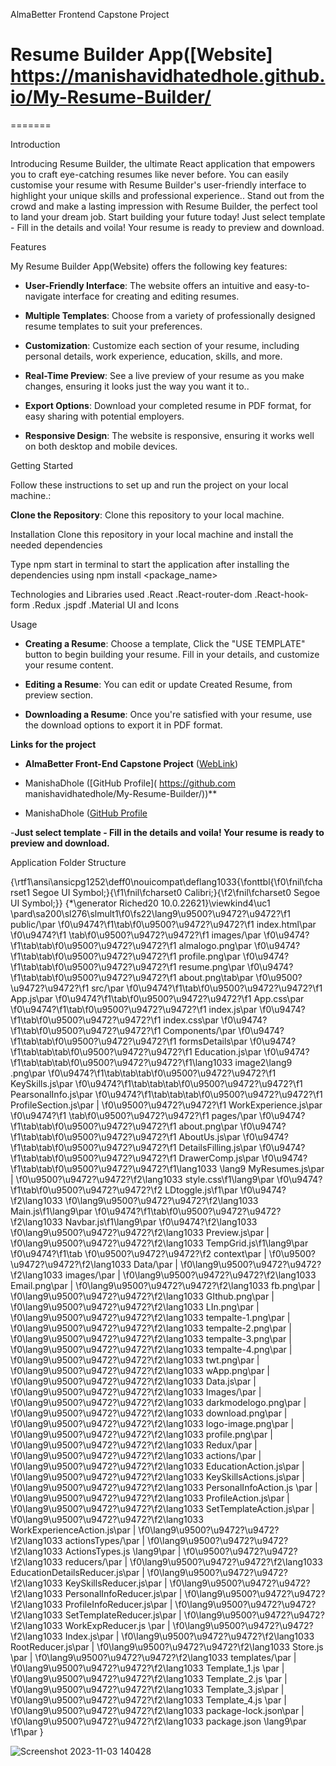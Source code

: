 AlmaBetter Frontend Capstone Project
# Resume Builder App([Website] https://manishavidhatedhole.github.io/My-Resume-Builder/
=======

Introduction

Introducing Resume Builder, the ultimate React application that empowers you to craft eye-catching resumes like never before. You can easily customise your resume with Resume Builder's user-friendly interface to highlight your unique skills and professional experience..
Stand out from the crowd and make a lasting impression with Resume Builder, the perfect tool to land your dream job. Start building your future today!
Just select template - Fill in the details and voila! Your resume is ready to preview and download.

Features

My Resume Builder App(Website) offers the following key features:

- **User-Friendly Interface**: The website offers an intuitive and easy-to-navigate interface for creating and editing resumes.

- **Multiple Templates**: Choose from a variety of professionally designed resume templates to suit your preferences.

- **Customization**: Customize each section of your resume, including personal details, work experience, education, skills, and more.

- **Real-Time Preview**: See a live preview of your resume as you make changes, ensuring it looks just the way you want it to..
  
- **Export Options**: Download your completed resume in PDF format, for easy sharing with potential employers.

- **Responsive Design**: The website is responsive, ensuring it works well on both desktop and mobile devices.

Getting Started

Follow these instructions to set up and run the project on your local machine.:

**Clone the Repository**: Clone this repository to your local machine.

   Installation
Clone this repository in your local machine and install the needed dependencies

Type npm start in terminal to start the application after installing the dependencies using npm install <package_name>

 Technologies and Libraries used
 .React
 .React-router-dom
 .React-hook-form
 .Redux
 .jspdf
 .Material UI and Icons
 
   
Usage

- **Creating a Resume**: Choose a template, Click the "USE TEMPLATE" button to begin building your resume. Fill in your details, and customize your resume content.

- **Editing a Resume**: You can edit or update Created Resume, from preview section.

- **Downloading a Resume**: Once you're satisfied with your resume, use the download options to export it in PDF format.


**Links for the project**
- **AlmaBetter Front-End Capstone Project** ([WebLink]( https://manishavidhatedhole.github.io/My-Resume-Builder/]))

- ManishaDhole ([GitHub Profile]( https://github.com manishavidhatedhole/My-Resume-Builder/))**

- ManishaDhole ([GitHub Profile]( https://manishavidhatedhole.github.io/My-Resume-Builder/)


-**Just select template - Fill in the details and voila! Your resume is ready to preview and download.** 

Application Folder Structure


                                         
{\rtf1\ansi\ansicpg1252\deff0\nouicompat\deflang1033{\fonttbl{\f0\fnil\fcharset1 Segoe UI Symbol;}{\f1\fnil\fcharset0 Calibri;}{\f2\fnil\fcharset0 Segoe UI Symbol;}}
{\*\generator Riched20 10.0.22621}\viewkind4\uc1 
\pard\sa200\sl276\slmult1\f0\fs22\lang9\u9500?\u9472?\u9472?\f1  public/\par
\f0\u9474?\f1\tab\f0\u9500?\u9472?\u9472?\f1  index.html\par
\f0\u9474?\f1     \tab\f0\u9500?\u9472?\u9472?\f1 images/\par
\f0\u9474?\f1\tab\tab\f0\u9500?\u9472?\u9472?\f1  almalogo.png\par
\f0\u9474?\f1\tab\tab\f0\u9500?\u9472?\u9472?\f1  profile.png\par
\f0\u9474?\f1\tab\tab\f0\u9500?\u9472?\u9472?\f1  resume.png\par
\f0\u9474?\f1\tab\tab\f0\u9500?\u9472?\u9472?\f1  about.png\tab\par
\f0\u9500?\u9472?\u9472?\f1 src/\par
\f0\u9474?\f1\tab\f0\u9500?\u9472?\u9472?\f1 App.js\par
\f0\u9474?\f1\tab\f0\u9500?\u9472?\u9472?\f1 App.css\par
\f0\u9474?\f1\tab\f0\u9500?\u9472?\u9472?\f1 index.js\par
\f0\u9474?\f1\tab\f0\u9500?\u9472?\u9472?\f1 index.css\par
\f0\u9474?\f1\tab\f0\u9500?\u9472?\u9472?\f1 Components/\par
\f0\u9474?\f1\tab\tab\f0\u9500?\u9472?\u9472?\f1 formsDetails\par
\f0\u9474?\f1\tab\tab\tab\f0\u9500?\u9472?\u9472?\f1 Education.js\par
\f0\u9474?\f1\tab\tab\tab\f0\u9500?\u9472?\u9472?\f1\lang1033 image2\lang9 .png\par
\f0\u9474?\f1\tab\tab\tab\f0\u9500?\u9472?\u9472?\f1 KeySkills.js\par
\f0\u9474?\f1\tab\tab\tab\f0\u9500?\u9472?\u9472?\f1 PearsonalInfo.js\par
\f0\u9474?\f1\tab\tab\tab\f0\u9500?\u9472?\u9472?\f1 ProfileSection.js\par
|                                         \f0\u9500?\u9472?\u9472?\f1 WorkExperience.js\par
\f0\u9474?\f1    \tab\f0\u9500?\u9472?\u9472?\f1  pages/\par
\f0\u9474?\f1\tab\tab\f0\u9500?\u9472?\u9472?\f1 about.png\par
\f0\u9474?\f1\tab\tab\f0\u9500?\u9472?\u9472?\f1 AboutUs.js\par
\f0\u9474?\f1\tab\tab\f0\u9500?\u9472?\u9472?\f1 DetailsFilling.js\par
\f0\u9474?\f1\tab\tab\f0\u9500?\u9472?\u9472?\f1 DrawerComp.js\par
\f0\u9474?\f1\tab\tab\f0\u9500?\u9472?\u9472?\f1\lang1033  \lang9 MyResumes.js\par
|                           \f0\u9500?\u9472?\u9472?\f2\lang1033 style.css\f1\lang9\par
\f0\u9474?\f1\tab\f0\u9500?\u9472?\u9472?\f2 LDtoggle.js\f1\par
\f0\u9474?\f2\lang1033           \f0\lang9\u9500?\u9472?\u9472?\f2\lang1033 Main.js\f1\lang9\par
\f0\u9474?\f1\tab\f0\u9500?\u9472?\u9472?\f2\lang1033 Navbar.js\f1\lang9\par
\f0\u9474?\f2\lang1033            \f0\lang9\u9500?\u9472?\u9472?\f2\lang1033 Preview.js\par
|            \f0\lang9\u9500?\u9472?\u9472?\f2\lang1033 TempGrid.js\f1\lang9\par
\f0\u9474?\f1\tab             \f0\u9500?\u9472?\u9472?\f2 context\par
|            \f0\u9500?\u9472?\u9472?\f2\lang1033 Data/\par
|                      \f0\lang9\u9500?\u9472?\u9472?\f2\lang1033 images/\par
|                                \f0\lang9\u9500?\u9472?\u9472?\f2\lang1033 Email.png\par
|                                \f0\lang9\u9500?\u9472?\u9472?\f2\lang1033 fb.png\par
|                                \f0\lang9\u9500?\u9472?\u9472?\f2\lang1033 GIthub.png\par
|                                \f0\lang9\u9500?\u9472?\u9472?\f2\lang1033 LIn.png\par
|                                \f0\lang9\u9500?\u9472?\u9472?\f2\lang1033 tempalte-1.png\par
|                                \f0\lang9\u9500?\u9472?\u9472?\f2\lang1033 tempalte-2.png\par
|                                \f0\lang9\u9500?\u9472?\u9472?\f2\lang1033 tempalte-3.png\par
|                                \f0\lang9\u9500?\u9472?\u9472?\f2\lang1033 tempalte-4.png\par
|                                \f0\lang9\u9500?\u9472?\u9472?\f2\lang1033  twt.png\par
|                                \f0\lang9\u9500?\u9472?\u9472?\f2\lang1033  wApp.png\par
|                          \f0\lang9\u9500?\u9472?\u9472?\f2\lang1033  Data.js\par
|             \f0\lang9\u9500?\u9472?\u9472?\f2\lang1033 Images/\par
|                                \f0\lang9\u9500?\u9472?\u9472?\f2\lang1033 darkmodelogo.png\par
|                                \f0\lang9\u9500?\u9472?\u9472?\f2\lang1033 download.png\par
|                                \f0\lang9\u9500?\u9472?\u9472?\f2\lang1033 logo-image.png\par
|                                \f0\lang9\u9500?\u9472?\u9472?\f2\lang1033 profile.png\par
|            \f0\lang9\u9500?\u9472?\u9472?\f2\lang1033 Redux/\par
|                           \f0\lang9\u9500?\u9472?\u9472?\f2\lang1033  actions/\par
|                                 \f0\lang9\u9500?\u9472?\u9472?\f2\lang1033 EducationAction.js\par
|                                 \f0\lang9\u9500?\u9472?\u9472?\f2\lang1033 KeySkillsActions.js\par
|                                  \f0\lang9\u9500?\u9472?\u9472?\f2\lang1033  PersonalInfoAction.js  \par
|                                  \f0\lang9\u9500?\u9472?\u9472?\f2\lang1033 ProfileAction.js\par
|                                  \f0\lang9\u9500?\u9472?\u9472?\f2\lang1033 SetTemplateAction.js\par
|                                  \f0\lang9\u9500?\u9472?\u9472?\f2\lang1033 WorkExperienceAction.js\par
|                            \f0\lang9\u9500?\u9472?\u9472?\f2\lang1033  actionsTypes/\par
|                                   \f0\lang9\u9500?\u9472?\u9472?\f2\lang1033 ActionsTypes.js      \lang9\par
|            \f0\u9500?\u9472?\u9472?\f2\lang1033 reducers/\par
|                      \f0\lang9\u9500?\u9472?\u9472?\f2\lang1033 EducationDetailsReducer.js\par
|                      \f0\lang9\u9500?\u9472?\u9472?\f2\lang1033 KeySkillsReducer.js\par
|                      \f0\lang9\u9500?\u9472?\u9472?\f2\lang1033 PersonalInfoReducer.js\par
|                      \f0\lang9\u9500?\u9472?\u9472?\f2\lang1033 ProfileInfoReducer.js\par
|                      \f0\lang9\u9500?\u9472?\u9472?\f2\lang1033 SetTemplateReducer.js\par
|                      \f0\lang9\u9500?\u9472?\u9472?\f2\lang1033 WorkExpReducer.js      \par
|                \f0\lang9\u9500?\u9472?\u9472?\f2\lang1033 Index.js\par
|                \f0\lang9\u9500?\u9472?\u9472?\f2\lang1033 RootReducer.js\par
|                \f0\lang9\u9500?\u9472?\u9472?\f2\lang1033  Store.js           \par
|          \f0\lang9\u9500?\u9472?\u9472?\f2\lang1033 templates/\par
|                              \f0\lang9\u9500?\u9472?\u9472?\f2\lang1033 Template_1.js       \par
|                              \f0\lang9\u9500?\u9472?\u9472?\f2\lang1033 Template_2.js    \par
|                              \f0\lang9\u9500?\u9472?\u9472?\f2\lang1033 Template_3.js\par
|                              \f0\lang9\u9500?\u9472?\u9472?\f2\lang1033 Template_4.js    \par
|                 \f0\lang9\u9500?\u9472?\u9472?\f2\lang1033 package-lock.json\par
|                 \f0\lang9\u9500?\u9472?\u9472?\f2\lang1033 package.json                                              \lang9\par
\f1\par
}
 

![Screenshot 2023-11-03 140428](https://github.com/manishavidhatedhole/My-Resume-Builder/assets/130236284/82ac6de7-88bc-4709-af1f-b4be5365459b)

   
